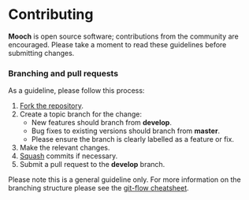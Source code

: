 # Contributing

**Mooch** is open source software; contributions from the community are
encouraged. Please take a moment to read these guidelines before submitting
changes.

### Branching and pull requests

As a guideline, please follow this process:

 1. [Fork the repository].
 2. Create a topic branch for the change:
    * New features should branch from **develop**.
    * Bug fixes to existing versions should branch from **master**.
    * Please ensure the branch is clearly labelled as a feature or fix.
 3. Make the relevant changes.
 4. [Squash] commits if necessary.
 4. Submit a pull request to the **develop** branch.

Please note this is a general guideline only. For more information on the
branching structure please see the [git-flow cheatsheet].

<!-- References -->

[Fork the repository]: https://help.github.com/articles/fork-a-repo
[Squash]: http://git-scm.com/book/en/Git-Tools-Rewriting-History#Changing-Multiple-Commit-Messages
[git-flow cheatsheet]: http://danielkummer.github.com/git-flow-cheatsheet/

